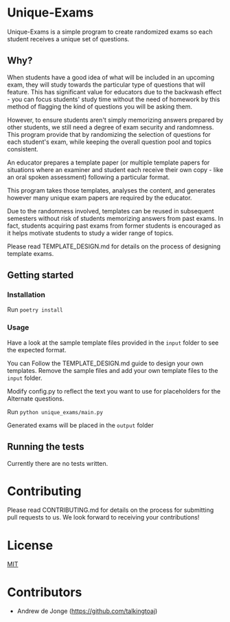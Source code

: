 # Unique-Exams

Unique-Exams is a simple program to create randomized exams so each student receives a unique set of questions.

## Why?

When students have a good idea of what will be included in an upcoming exam, they will study towards the particular type of questions that will feature. This has significant value for educators due to the backwash effect - you can focus students' study time without the need of homework by this method of flagging the kind of questions you will be asking them.

However, to ensure students aren't simply memorizing answers prepared by other students, we still need a degree of exam security and randomness. This program provide that by randomizing the selection of questions for each student's exam, while keeping the overall question pool and topics consistent.

An educator prepares a template paper (or multiple template papers for situations where an examiner and student each receive their own copy - like an oral spoken assessment) following a particular format.

This program takes those templates, analyses the content, and generates however many unique exam papers are required by the educator.

Due to the randomness involved, templates can be reused in subsequent semesters without risk of students memorizing answers from past exams. In fact, students acquiring past exams from former students is encouraged as it helps motivate students to study a wider range of topics.

Please read TEMPLATE_DESIGN.md for details on the process of designing template exams.

## Getting started

### Installation

Run `poetry install`

### Usage

Have a look at the sample template files provided in the `input` folder to see the expected format. 

You can Follow the TEMPLATE_DESIGN.md guide to design your own templates. Remove the sample files and add your own template files to the `input` folder.

Modify config.py to reflect the text you want to use for placeholders for the Alternate questions.

Run `python unique_exams/main.py`

Generated exams will be placed in the `output` folder

## Running the tests

Currently there are no tests written.

# Contributing

Please read CONTRIBUTING.md for details on the process for submitting pull requests to us. We look forward to receiving your contributions!

# License

[MIT](https://choosealicense.com/licenses/mit/)

# Contributors
- Andrew de Jonge (https://github.com/talkingtoaj)